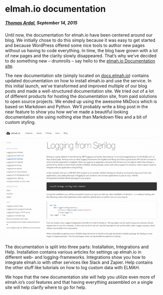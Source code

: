 # elmah.io documentation

##### [Thomas Ardal](http://elmah.io/about/), September 14, 2015

Until now, the documentation for elmah.io have been centered around our blog. We initially chose to do this simply because it was easy to get started and because WordPress offered some nice tools to author new pages without us having to code everything. In time, the blog have grown with a lot of new pages and the clarity slowly disappeared. That’s why we’ve decided to do something new – drumrolls – say hello to the [elmah.io Documentation site](https://docs.elmah.io/).

The new documentation site (simply located on [docs.elmah.io](https://docs.elmah.io/)) contains updated documentation on how to install elmah.io and use the service. In this initial launch, we’ve transformed and improved multiple of our blog posts and made a well-structured documentation site. We tried out of a lot of different products for hosting the documentation site, from paid solutions to open source projects. We ended up using the awesome MkDocs which is based on Markdown and Python. We’ll probably write a blog post in the near feature to show you how we’ve made a beautiful looking documentation site using nothing else than Markdown files and a bit of custom styling.

![Documentation site](images/documentationsite.png)

The documentation is split into three parts: Installation, Integrations and Help. Installation contains various articles for settings up elmah.io in different web- and logging-frameworks. Integrations show you how to integrate elmah.io with other services like Slack and Zapier. Help contains the other stuff like tutorials on how to log custom data with ELMAH.

We hope that the new documentation site will help you utilize even more of elmah.io’s cool features and that having everything assembled on a single site will help clarify where to go for help.
